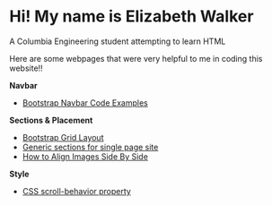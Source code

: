 # Hi! My name is Elizabeth Walker
A Columbia Engineering student attempting to learn HTML

Here are some webpages that were very helpful to me in coding this website!!

<b> Navbar </b>
<ul>
  <li><a href ="https://www.w3schools.com/bootstrap/bootstrap_navbar.asp">Bootstrap Navbar Code Examples </a></li>
</ul>
<b> Sections & Placement</b>
<ul>
  <li> <a href="https://getbootstrap.com/docs/4.0/layout/grid/">Bootstrap Grid Layout</a> </li>
  <li> <a href="https://hub.packtpub.com/generic-section-single-page-based-website/">Generic sections for single page site</a></li>
  <li> <a href="https://www.w3schools.com/howto/howto_css_images_side_by_side.asp">How to Align Images Side By Side</a></li>
</ul>
<b> Style </b>
<ul>
  <li> <a href="https://www.w3schools.com/cssref/pr_scroll-behavior.asp"> CSS scroll-behavior property</a></li>
  </ul>
  

